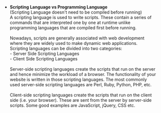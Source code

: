 * __Scripting Language vs Programming Language__   
(Scripting Language doesn't need to be compiled before running)   
A scripting language is used to write scripts. These contain a series of commands that are interpreted one by one at runtime unlike programming languages that are compiled first before running.<br /><br />
Nowadays, scripts are generally associated with web development where they are widely used to make dynamic web applications. Scripting languages can be divided into two categories:   
\- Server Side Scripting Languages   
\- Client Side Scripting Languages<br /><br />
Server-side scripting languages create the scripts that run on the server and hence minimize the workload of a browser. The functionality of your website is written in those scripting languages. The most commonly used server-side scripting languages are Perl, Ruby, Python, PHP, etc.<br /><br />
Client-side scripting languages create the scripts that run on the client side (i.e. your browser). These are sent from the server by server-side scripts. Some good examples are JavaScript, jQuery, CSS etc.   
